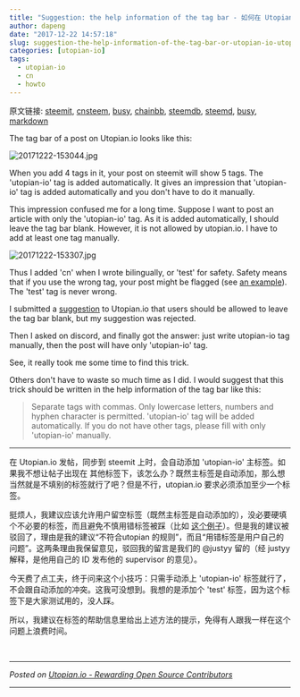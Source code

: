 ```yaml
---
title: "Suggestion: the help information of the tag bar - 如何在 Utopian.io 发帖只保留 'utopian-io' 一个标签？"
author: dapeng
date: "2017-12-22 14:57:18"
slug: suggestion-the-help-information-of-the-tag-bar-or-utopian-io-utopian-io
categories: [utopian-io]
tags: 
  - utopian-io
  - cn
  - howto
---
```


原文链接: [steemit](https://steemit.com/utopian-io/@dapeng/suggestion-the-help-information-of-the-tag-bar-or-utopian-io-utopian-io), [cnsteem](https://cnsteem.com/utopian-io/@dapeng/suggestion-the-help-information-of-the-tag-bar-or-utopian-io-utopian-io), [busy](https://busy.org/utopian-io/@dapeng/suggestion-the-help-information-of-the-tag-bar-or-utopian-io-utopian-io), [chainbb](https://chainbb.com/utopian-io/@dapeng/suggestion-the-help-information-of-the-tag-bar-or-utopian-io-utopian-io), [steemdb](https://steemdb.com/utopian-io/@dapeng/suggestion-the-help-information-of-the-tag-bar-or-utopian-io-utopian-io), [steemd](https://steemd.com/utopian-io/@dapeng/suggestion-the-help-information-of-the-tag-bar-or-utopian-io-utopian-io), [busy](https://busy.org/utopian-io/@dapeng/suggestion-the-help-information-of-the-tag-bar-or-utopian-io-utopian-io), [markdown](https://raw.githubusercontent.com/pzhaonet/steem_dapeng/master/content/post/suggestion-the-help-information-of-the-tag-bar-or-utopian-io-utopian-io.md)

The tag bar of a post on Utopian.io looks like this:

![20171222-153044.jpg](https://res.cloudinary.com/hpiynhbhq/image/upload/v1513954609/wu67clmrpzxluuiagrti.jpg)


When you add 4 tags in it, your post on steemit will show 5 tags. The 'utopian-io' tag is added automatically. It gives an impression that 'utopian-io' tag is added automatically and you don't have to do it manually.

This impression confused me for a long time. Suppose I want to post an article with only the 'utopian-io' tag. As it is added automatically, I should leave the tag bar blank. However, it is not allowed by utopian.io. I have to add at least one tag manually.

![20171222-153307.jpg](https://res.cloudinary.com/hpiynhbhq/image/upload/v1513954627/b7acoqgsdhrqwyh1pvpt.jpg)


Thus I added 'cn' when I wrote bilingually, or 'test' for safety. Safety means that if you use the wrong tag, your post might be flagged (see [an example](https://steemit.com/cn/@dapeng/s7-5-why-ironman-and-winterfell-were-both-stark)). The 'test' tag is never wrong.

I submitted a [suggestion](https://steemit.com/utopian-io/@dapeng/suggestion-addtional-tags-is-unnecessary-for-a-post) to Utopian.io that users should be allowed to leave the tag bar blank, but my suggestion was rejected.

Then I asked on discord, and finally got the answer: just write utopian-io tag manually, then the post will have only 'utopian-io' tag.

See, it really took me some time to find this trick.

Others don't have to waste so much time as I did. I would suggest that this trick should be written in the help information of the tag bar like this:

> Separate tags with commas. Only lowercase letters, numbers and hyphen character is permitted. 'utopian-io' tag will be added automatically. If you do not have other tags, please fill with only 'utopian-io' manually.

---
在 Utopian.io 发帖，同步到 steemit 上时，会自动添加 'utopian-io' 主标签。如果我不想让帖子出现在 其他标签下，该怎么办？既然主标签是自动添加，那么想当然就是不填别的标签就行了吧？但是不行，utopian.io 要求必须添加至少一个标签。

挺烦人，我建议应该允许用户留空标签（既然主标签是自动添加的），没必要硬填个不必要的标签，而且避免不慎用错标签被踩（比如 [这个例子](https://steemit.com/cn/@dapeng/s7-5-why-ironman-and-winterfell-were-both-stark)）。但是我的建议被驳回了，理由是我的建议“不符合utopian 的规则”，而且“用错标签是用户自己的问题”。这两条理由我保留意见，驳回我的留言是我们的 @justyy 留的（经 justyy 解释，是他用自己的 ID 发布他的 supervisor 的意见）。

今天费了点工夫，终于问来这个小技巧：只需手动添上 'utopian-io' 标签就行了，不会跟自动添加的冲突。这我可没想到。我想的是添加个 'test' 标签，因为这个标签下是大家测试用的，没人踩。

所以，我建议在标签的帮助信息里给出上述方法的提示，免得有人跟我一样在这个问题上浪费时间。


<br /><hr/><em>Posted on <a href="https://utopian.io/utopian-io/@dapeng/suggestion-the-help-information-of-the-tag-bar-or-utopian-io-utopian-io">Utopian.io -  Rewarding Open Source Contributors</a></em><hr/>

